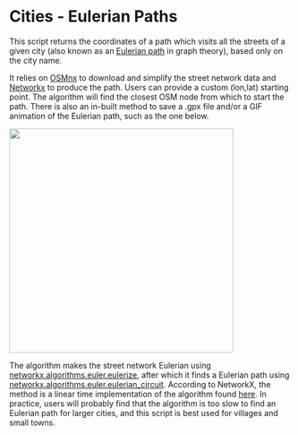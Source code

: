 # Cities - Eulerian Paths

This script returns the coordinates of a path which visits all the streets of a given city (also known as an [Eulerian path](https://en.wikipedia.org/wiki/Eulerian_path) in graph theory), based only on the city name.

It relies on [OSMnx](https://github.com/gboeing/osmnx) to download and simplify the street network data and [Networkx](https://github.com/networkx/networkx) to produce the path. Users can provide a custom (lon,lat) starting point. The algorithm will find the closest OSM node from which to start the path. There is also an in-built method to save a .gpx file and/or a GIF animation of the Eulerian path, such as the one below. 

<img src="Jonzieux.gif" width="400"/>

The algorithm makes the street network Eulerian using [networkx.algorithms.euler.eulerize](https://networkx.org/documentation/stable/reference/algorithms/generated/networkx.algorithms.euler.eulerize.html), after which it finds a Eulerian path using [networkx.algorithms.euler.eulerian_circuit](https://networkx.org/documentation/stable/reference/algorithms/generated/networkx.algorithms.euler.eulerian_circuit.html). According to NetworkX, the method is a linear time implementation of the algorithm found [here](https://link.springer.com/article/10.1007/BF01580113). In practice, users will probably find that the algorithm is too slow to find an Eulerian path for larger cities, and this script is best used for villages and small towns.
